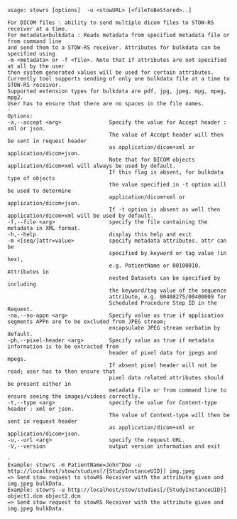     usage: stowrs [options]  -u <stowURL> [<fileToBeStored>..]
    
    For DICOM files : ability to send multiple dicom files to STOW-RS receiver at a time. 
    For metadata+bulkdata : Reads metadata from specified metadata file or from command line 
    and send them to a STOW-RS receiver. Attributes for bulkdata can be specified using 
    -m <metadata> or -f <file>. Note that if attributes are not specified at all by the user 
    then system generated values will be used for certain attributes. 
    Currently tool supports sending of only one bulkdata file at a time to STOW-RS receiver. 
    Supported extension types for bulkdata are pdf, jpg, jpeg, mpg, mpeg, mpg2. 
    User has to ensure that there are no spaces in the file names.
    -
    Options:
    -a,--accept <arg>               Specify the value for Accept header : xml or json.
                                    The value of Accept header will then be sent in request header 
                                    as application/dicom+xml or application/dicom+json.
                                    Note that for DICOM objects application/dicom+xml will always be used by default.
                                    If this flag is absent, for bulkdata type of objects 
                                    the value specified in -t option will be used to determine 
                                    application/dicom+xml or application/dicom+json. 
                                    If -t option is absent as well then application/dicom+xml will be used by default.                     
    -f,--file <arg>                 specify the file containing the metadata in XML format.
    -h,--help                       display this help and exit
    -m <[seq/]attr=value>           specify metadata attributes. attr can be
                                    specified by keyword or tag value (in hex),
                                    e.g. PatientName or 00100010. Attributes in
                                    nested Datasets can be specified by including
                                    the keyword/tag value of the sequence
                                    attribute, e.g. 00400275/00400009 for
                                    Scheduled Procedure Step ID in the Request.
    -na,--no-appn <arg>             Specify value as true if application segments APPn are to be excluded from JPEG stream; 
                                    encapsulate JPEG stream verbatim by default.
    -ph,--pixel-header <arg>        Specify value as true if metadata information is to be extracted from 
                                    header of pixel data for jpegs and mpegs.
                                    If absent pixel header will not be read; user has to then ensure that 
                                    pixel data related attributes should be present either in 
                                    metadata file or from command line to ensure seeing the images/videos correctly.
    -t,--type <arg>                 specify the value for Content-type header : xml or json. 
                                    The value of Content-type will then be sent in request header 
                                    as application/dicom+xml or application/dicom+json.
    -u,--url <arg>                  specify the request URL.
    -V,--version                    output version information and exit

    -
    Example: stowrs -m PatientName=John^Doe -u
    http://localhost/stow/studies[/{StudyInstanceUID}] img.jpeg
    => Send stow request to stowRS Receiver with the attribute given and
    img.jpeg bulkData.
    Example: stowrs -u http://localhost/stow/studies[/{StudyInstanceUID}] 
    object1.dcm object2.dcm
    => Send stow request to stowRS Receiver with the attribute given and
    img.jpeg bulkData.
